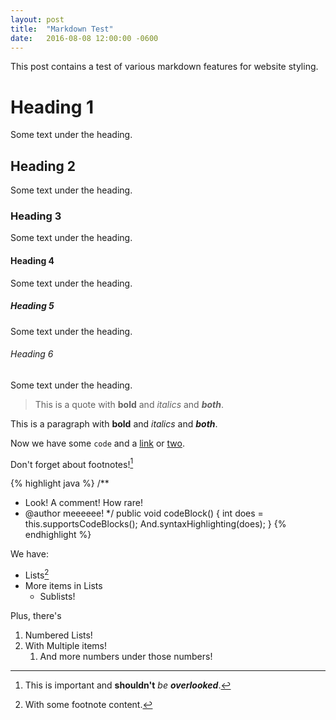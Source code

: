 ```yaml
---
layout: post
title:  "Markdown Test"
date:   2016-08-08 12:00:00 -0600
---
```


This post contains a test of various markdown features for website styling.

# Heading 1

Some text under the heading.

## Heading 2

Some text under the heading.

### Heading 3

Some text under the heading.

#### Heading 4

Some text under the heading.

##### Heading 5

Some text under the heading.

###### Heading 6

Some text under the heading.

> This is a quote with **bold** and _italics_ and _**both**_.

This is a paragraph with **bold** and _italics_ and _**both**_.

Now we have some `code` and a [link](https://youtu.be/dQw4w9WgXcQ) or [two](/posts).

Don't forget about footnotes![^my-footnote]

[^my-footnote]: This is important and **shouldn't** _be_ _**overlooked**_.

{% highlight java %}
/**
 * Look! A comment! How rare!
 * @author meeeeee!
 */
public void codeBlock() {
    int does = this.supportsCodeBlocks();
    And.syntaxHighlighting(does);
}
{% endhighlight %}

We have:

- Lists[^2]
- More items in Lists
    - Sublists!

[^2]: With some footnote content.

Plus, there's

1. Numbered Lists!
1. With Multiple items!
    1. And more numbers under those numbers!
